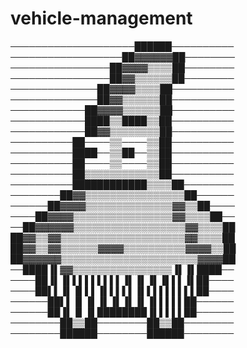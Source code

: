# vehicle-management
────────────────────██████──────────<br>
──────────────────██▓▓▓▓▓▓██────────<br>
────────────────██▓▓▓▓▒▒▒▒██────────<br>
────────────────██▓▓▒▒▒▒▒▒██────────<br>
──────────────██▓▓▓▓▒▒▒▒██──────────<br>
──────────────██▓▓▒▒▒▒▒▒██──────────<br>
────────────██▓▓▓▓▒▒▒▒▒▒██──────────<br>
────────────████▒▒████▒▒██──────────<br>
────────────██▓▓▒▒▒▒▒▒▒▒██──────────<br>
──────────██────▒▒────▒▒██──────────<br>
──────────████──▒▒██──▒▒██──────────<br>
──────────██────▒▒────▒▒██──────────<br>
──────────██▒▒▒▒▒▒▒▒▒▒▒▒██──────────<br>
──────────████████████▒▒▒▒██────────<br>
────────██▓▓▒▒▒▒▒▒▒▒▒▒▒▒▒▒▒▒██──────<br>
──────██▓▓▓▓▒▒▒▒▒▒▒▒▒▒▒▒▒▒▓▓▒▒██────<br>
────██▓▓▓▓▒▒▒▒▒▒▒▒▒▒▒▒▒▒▒▒▓▓▒▒▒▒██──<br>
──██▓▓▓▓▓▓▒▒▒▒▒▒▒▒▒▒▒▒▒▒▒▒▒▒▓▓▒▒▒▒██<br>
██▓▓▒▒▓▓▒▒▒▒▒▒▒▒▒▒▒▒▒▒▒▒▒▒▒▒▓▓▒▒▒▒██<br>
██▓▓▒▒▓▓▒▒▒▒▒▒▓▓▓▓▒▒▒▒▒▒▒▒▒▒▓▓▓▓▒▒██<br>
██▓▓▓▓▓▓▒▒▒▒▒▒▒▒▒▒▒▒▒▒▒▒▒▒▒▒▒▒▓▓▓▓██<br>
──████▐▌▓▓▒▒▒▒▒▒▒▒▒▒▒▒▒▒▒▒▐▌▐▌████──<br>
────██▐▌▐▌▌▌▌▌▌▌▌▌▐▌▐▌▐▌▐▌▌▌▐▌██────<br>
────██▌▌▐▌▐▌▌▌▐▌▌▌▌▌▐▌▌▌▌▌▌▌▌▌██────<br>
──────██▌▌▐▌▐▌▐▌▐▌▐▌▐▌▐▌▌▌▌▌██──────<br>
──────██▐▌▐▌▐▌████████▐▌▌▌▌▌██──────<br>
────────██▒▒██────────██▒▒██────────<br>
────────██████────────██████────────
